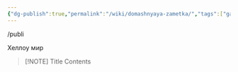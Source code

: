```yaml
---
{"dg-publish":true,"permalink":"/wiki/domashnyaya-zametka/","tags":["gardenEntry"]}
---
```



/publi

Хеллоу мир


> [!NOTE] Title
> Contents
